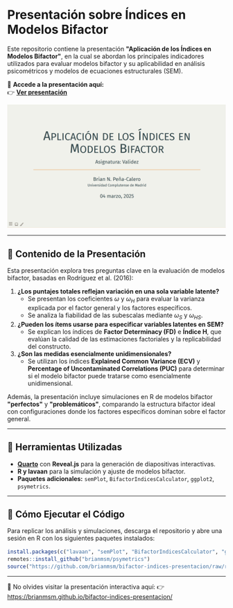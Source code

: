 # Presentación sobre Índices en Modelos Bifactor

Este repositorio contiene la presentación **"Aplicación de los Índices en Modelos Bifactor"**, en la cual se abordan los principales indicadores utilizados para evaluar modelos bifactor y su aplicabilidad en análisis psicométricos y modelos de ecuaciones estructurales (SEM).

📢 **Accede a la presentación aquí:**\
👉 [**Ver presentación**](https://brianmsm.github.io/bifactor-indices-presentacion/)

[![](images/slide_front.png)](https://brianmsm.github.io/bifactor-indices-presentacion/)

------------------------------------------------------------------------

## 📌 Contenido de la Presentación

Esta presentación explora tres preguntas clave en la evaluación de modelos bifactor, basadas en Rodríguez et al. (2016):

1.  **¿Los puntajes totales reflejan variación en una sola variable latente?**
    -   Se presentan los coeficientes $\omega$ y $\omega_H$ para evaluar la varianza explicada por el factor general y los factores específicos.
    -   Se analiza la fiabilidad de las subescalas mediante $\omega_S$ y $\omega_{HS}$.
2.  **¿Pueden los ítems usarse para especificar variables latentes en SEM?**
    -   Se explican los índices de **Factor Determinacy (FD)** e **Índice H**, que evalúan la calidad de las estimaciones factoriales y la replicabilidad del constructo.
3.  **¿Son las medidas esencialmente unidimensionales?**
    -   Se utilizan los índices **Explained Common Variance (ECV)** y **Percentage of Uncontaminated Correlations (PUC)** para determinar si el modelo bifactor puede tratarse como esencialmente unidimensional.

Además, la presentación incluye simulaciones en R de modelos bifactor **"perfectos"** y **"problemáticos"**, comparando la estructura bifactor ideal con configuraciones donde los factores específicos dominan sobre el factor general.

------------------------------------------------------------------------

## 🔧 Herramientas Utilizadas

-   [**Quarto**](https://quarto.org/) con **Reveal.js** para la generación de diapositivas interactivas.
-   **R y lavaan** para la simulación y ajuste de modelos bifactor.
-   **Paquetes adicionales:** `semPlot`, `BifactorIndicesCalculator`, `ggplot2`, `psymetrics`.

------------------------------------------------------------------------

## 🚀 Cómo Ejecutar el Código

Para replicar los análisis y simulaciones, descarga el repositorio y abre una sesión en R con los siguientes paquetes instalados:

``` r
install.packages(c("lavaan", "semPlot", "BifactorIndicesCalculator", "ggplot2"))
remotes::install_github("brianmsm/psymetrics")
source("https://github.com/brianmsm/bifactor-indices-presentacion/raw/refs/heads/main/simulaBifactor.R")
```

------------------------------------------------------------------------

📢 No olvides visitar la presentación interactiva aquí: 👉 <https://brianmsm.github.io/bifactor-indices-presentacion/>
